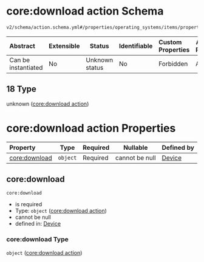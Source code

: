 # core:download action Schema

```txt
v2/schema/action.schema.yml#/properties/operating_systems/items/properties/steps/items/properties/actions/items/oneOf/18
```




| Abstract            | Extensible | Status         | Identifiable | Custom Properties | Additional Properties | Access Restrictions | Defined In                                                           |
| :------------------ | ---------- | -------------- | ------------ | :---------------- | --------------------- | ------------------- | -------------------------------------------------------------------- |
| Can be instantiated | No         | Unknown status | No           | Forbidden         | Allowed               | none                | [device.schema.json\*](../device.schema.json "open original schema") |

## 18 Type

unknown ([core:download action](device-properties-operating-systems-operating-system-properties-steps-step-properties-group-step-action-oneof-coredownload-action.md))

# core:download action Properties

| Property                       | Type     | Required | Nullable       | Defined by                                                                                                                                                                                                                                                                                                                        |
| :----------------------------- | -------- | -------- | -------------- | :-------------------------------------------------------------------------------------------------------------------------------------------------------------------------------------------------------------------------------------------------------------------------------------------------------------------------------- |
| [core:download](#coredownload) | `object` | Required | cannot be null | [Device](device-properties-operating-systems-operating-system-properties-steps-step-properties-group-step-action-oneof-coredownload-action-properties-coredownload-action.md "v2/schema/action.schema.yml#/properties/operating_systems/items/properties/steps/items/properties/actions/items/oneOf/18/properties/core:download") |

## core:download




`core:download`

-   is required
-   Type: `object` ([core:download action](device-properties-operating-systems-operating-system-properties-steps-step-properties-group-step-action-oneof-coredownload-action-properties-coredownload-action.md))
-   cannot be null
-   defined in: [Device](device-properties-operating-systems-operating-system-properties-steps-step-properties-group-step-action-oneof-coredownload-action-properties-coredownload-action.md "v2/schema/action.schema.yml#/properties/operating_systems/items/properties/steps/items/properties/actions/items/oneOf/18/properties/core:download")

### core:download Type

`object` ([core:download action](device-properties-operating-systems-operating-system-properties-steps-step-properties-group-step-action-oneof-coredownload-action-properties-coredownload-action.md))
